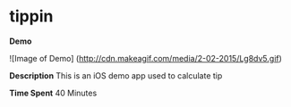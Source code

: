 # tippin

**Demo**

![Image of Demo]
(http://cdn.makeagif.com/media/2-02-2015/Lg8dv5.gif)

**Description**
This is an iOS demo app used to calculate tip

**Time Spent**
40 Minutes

